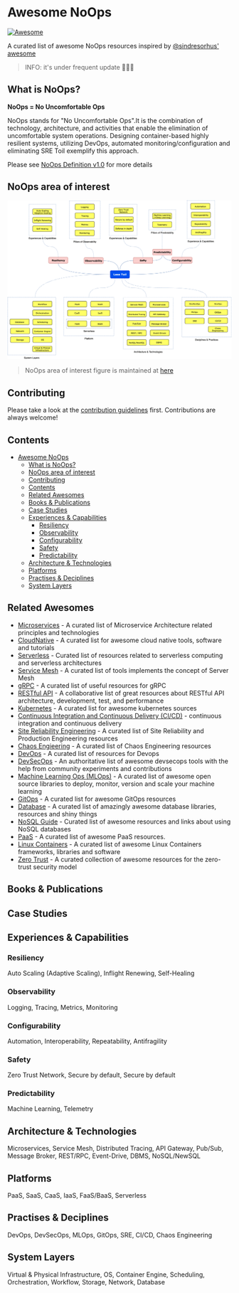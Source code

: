 # Awesome NoOps
[![Awesome](https://awesome.re/badge.svg)](https://awesome.re)

A curated list of awesome NoOps resources inspired by [@sindresorhus' awesome](https://github.com/sindresorhus/awesome)

> INFO: it's under frequent update 👷👷👷

## What is NoOps?

__NoOps = No Uncomfortable Ops__

NoOps stands for "No Uncomfortable Ops".It is the combination of technology, architecture, and activities that enable the elimination of uncomfortable system operations. Designing container-based highly resilient systems, utilizing DevOps, automated monitoring/configuration and eliminating SRE Toil exemplify this approach.

Please see [NoOps Definition v1.0](https://github.com/noopsjapan/community/blob/master/DEFINITION.md) for more details


## NoOps area of interest
![](https://raw.githubusercontent.com/noopsjapan/community/master/noops-area-of-interest.png)
> NoOps area of interest figure is maintained at [here](https://github.com/noopsjapan/community)

## Contributing
Please take a look at the [contribution guidelines](CONTRIBUTING.md) first. Contributions are always welcome!

## Contents
<!-- TOC -->

- [Awesome NoOps](#awesome-noops)
    - [What is NoOps?](#what-is-noops)
    - [NoOps area of interest](#noops-area-of-interest)
    - [Contributing](#contributing)
    - [Contents](#contents)
    - [Related Awesomes](#related-awesomes)
    - [Books & Publications](#books--publications)
    - [Case Studies](#case-studies)
    - [Experiences & Capabilities](#experiences--capabilities)
        - [Resiliency](#resiliency)
        - [Observability](#observability)
        - [Configurability](#configurability)
        - [Safety](#safety)
        - [Predictability](#predictability)
    - [Architecture & Technologies](#architecture--technologies)
    - [Platforms](#platforms)
    - [Practises & Deciplines](#practises--deciplines)
    - [System Layers](#system-layers)

<!-- /TOC -->

## Related Awesomes
- [Microservices](https://github.com/mfornos/awesome-microservices) - A curated list of Microservice Architecture related principles and technologies
- [CloudNative](https://github.com/rootsongjc/awesome-cloud-native) - A curated list for awesome cloud native tools, software and tutorials
- [Serverless](https://github.com/pmuens/awesome-serverless) - Curated list of resources related to serverless computing and serverless architectures 
- [Service Mesh](https://github.com/festum/awesome-servicemesh) - A curated list of tools implements the concept of Server Mesh
- [gRPC](https://github.com/grpc-ecosystem/awesome-grpc) - A curated list of useful resources for gRPC
- [RESTful API](https://github.com/marmelab/awesome-rest) - A collaborative list of great resources about RESTful API architecture, development, test, and performance
- [Kubernetes](https://github.com/ramitsurana/awesome-kubernetes) - A curated list for awesome kubernetes sources
- [Continuous Integration and Continuous Delivery (CI/CD)](https://github.com/ciandcd/awesome-ciandcd) - continuous integration and continuous delivery
- [Site Reliability Engineering](https://github.com/dastergon/awesome-sre) - A curated list of Site Reliability and Production Engineering resources
- [Chaos Engieering](https://github.com/dastergon/awesome-chaos-engineering) - A curated list of Chaos Engineering resources 
- [DevOps](https://github.com/AcalephStorage/awesome-devops) - A curated list of resources for Devops
- [DevSecOps](https://github.com/devsecops/awesome-devsecops) - An authoritative list of awesome devsecops tools with the help from community experiments and contributions
- [Machine Learning Ops (MLOps)](https://github.com/EthicalML/awesome-production-machine-learning) - A curated list of awesome open source libraries to deploy, monitor, version and scale your machine learning
- [GitOps](https://github.com/weaveworks/awesome-gitops) - A curated list for awesome GitOps resources
- [Database](https://github.com/numetriclabz/awesome-db) - A curated list of amazingly awesome database libraries, resources and shiny things
- [NoSQL Guide](https://github.com/erictleung/awesome-nosql-guides) - Curated list of awesome resources and links about using NoSQL databases
- [PaaS](https://github.com/mitja/awesome-paas) - A curated list of awesome PaaS resources.
- [Linux Containers](https://github.com/Friz-zy/awesome-linux-containers) - A curated list of awesome Linux Containers frameworks, libraries and software
- [Zero Trust](https://github.com/pomerium/awesome-zero-trust) - A curated collection of awesome resources for the zero-trust security model

## Books & Publications

## Case Studies

## Experiences & Capabilities
### Resiliency 
Auto Scaling (Adaptive Scaling), Inflight Renewing, Self-Healing

### Observability
Logging, Tracing, Metrics, Monitoring

### Configurability
Automation, Interoperability, Repeatability, Antifragility

### Safety
Zero Trust Network, Secure by default, Secure by default

### Predictability
Machine Learning, Telemetry

## Architecture & Technologies
Microservices, Service Mesh, Distributed Tracing, API Gateway, Pub/Sub, Message Broker, REST/RPC, Event-Drive, DBMS, NoSQL/NewSQL

## Platforms
PaaS, SaaS, CaaS, IaaS, FaaS/BaaS, Serverless

## Practises & Deciplines
DevOps, DevSecOps, MLOps, GitOps, SRE, CI/CD, Chaos Engineering

## System Layers
Virtual & Physical Infrastructure, OS, Container Engine, Scheduling, Orchestration, Workflow, Storage, Network, Database


